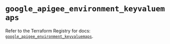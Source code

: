 # `google_apigee_environment_keyvaluemaps`

Refer to the Terraform Registry for docs: [`google_apigee_environment_keyvaluemaps`](https://registry.terraform.io/providers/hashicorp/google-beta/6.7.0/docs/resources/google_apigee_environment_keyvaluemaps).
